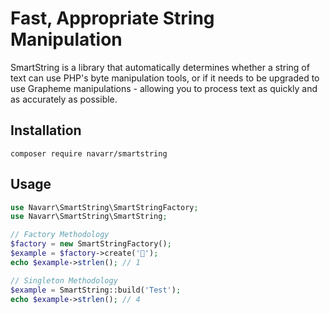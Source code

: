 # Fast, Appropriate String Manipulation

SmartString is a library that automatically determines whether a string of text can use PHP's byte manipulation tools, or if it needs to be upgraded to use Grapheme manipulations - allowing you to process text as quickly and as accurately as possible.

## Installation

    composer require navarr/smartstring

## Usage

```php
use Navarr\SmartString\SmartStringFactory;
use Navarr\SmartString\SmartString;

// Factory Methodology
$factory = new SmartStringFactory();
$example = $factory->create('🏴󠁧󠁢󠁥󠁮󠁧󠁿');
echo $example->strlen(); // 1

// Singleton Methodology
$example = SmartString::build('Test');
echo $example->strlen(); // 4
```
